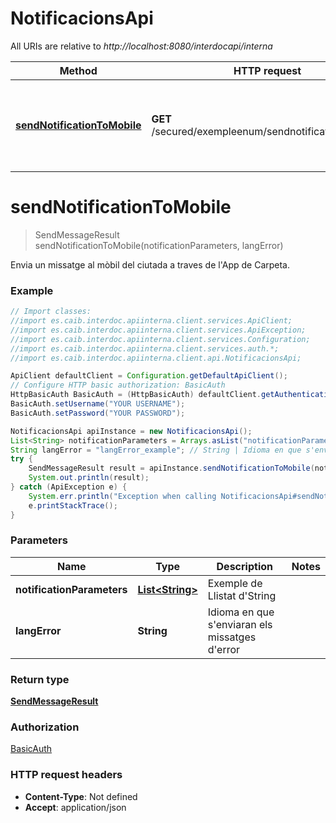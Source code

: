 # NotificacionsApi

All URIs are relative to *http://localhost:8080/interdocapi/interna*

Method | HTTP request | Description
------------- | ------------- | -------------
[**sendNotificationToMobile**](NotificacionsApi.md#sendNotificationToMobile) | **GET** /secured/exempleenum/sendnotificationtomobile | Envia un missatge al mòbil del ciutada a traves de l&#x27;App de Carpeta.

<a name="sendNotificationToMobile"></a>
# **sendNotificationToMobile**
> SendMessageResult sendNotificationToMobile(notificationParameters, langError)

Envia un missatge al mòbil del ciutada a traves de l&#x27;App de Carpeta.

### Example
```java
// Import classes:
//import es.caib.interdoc.apiinterna.client.services.ApiClient;
//import es.caib.interdoc.apiinterna.client.services.ApiException;
//import es.caib.interdoc.apiinterna.client.services.Configuration;
//import es.caib.interdoc.apiinterna.client.services.auth.*;
//import es.caib.interdoc.apiinterna.client.api.NotificacionsApi;

ApiClient defaultClient = Configuration.getDefaultApiClient();
// Configure HTTP basic authorization: BasicAuth
HttpBasicAuth BasicAuth = (HttpBasicAuth) defaultClient.getAuthentication("BasicAuth");
BasicAuth.setUsername("YOUR USERNAME");
BasicAuth.setPassword("YOUR PASSWORD");

NotificacionsApi apiInstance = new NotificacionsApi();
List<String> notificationParameters = Arrays.asList("notificationParameters_example"); // List<String> | Exemple de Llistat d'String
String langError = "langError_example"; // String | Idioma en que s'enviaran els missatges d'error
try {
    SendMessageResult result = apiInstance.sendNotificationToMobile(notificationParameters, langError);
    System.out.println(result);
} catch (ApiException e) {
    System.err.println("Exception when calling NotificacionsApi#sendNotificationToMobile");
    e.printStackTrace();
}
```

### Parameters

Name | Type | Description  | Notes
------------- | ------------- | ------------- | -------------
 **notificationParameters** | [**List&lt;String&gt;**](String.md)| Exemple de Llistat d&#x27;String |
 **langError** | **String**| Idioma en que s&#x27;enviaran els missatges d&#x27;error |

### Return type

[**SendMessageResult**](SendMessageResult.md)

### Authorization

[BasicAuth](../README.md#BasicAuth)

### HTTP request headers

 - **Content-Type**: Not defined
 - **Accept**: application/json

